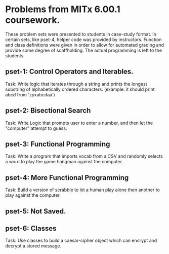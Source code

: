 # Problems from MITx 6.00.1 coursework.

These problem sets were presented to students in case-study format.
In certain sets, like pset-4, helper code was provided by instructors.
Function and class definitions were given in order to allow for automated grading and provide some degree of scaffholding.
The actual programming is left to the students.


## pset-1: Control Operators and Iterables.
Task: Write logic that iterates through a string and prints the longest substring of alphabetically ordered characters. (example: it should print abcd from 'zyxabcdaa')

## pset-2: Bisectional Search
Task: Write Logic that prompts user to enter a number, and then let the "computer" attempt to guess.

## pset-3: Functional Programming
Task: Write a program that imports vocab from a CSV and randomly selects a word to play the game hangman against the computer.

## pset-4: More Functional Programming
Task: Build a version of scrabble to let a human play alone then another to play against the computer.

## pset-5: Not Saved.

## pset-6: Classes
Task: Use classes to build a caesar-cipher object which can encrypt and decrypt a stored message.

